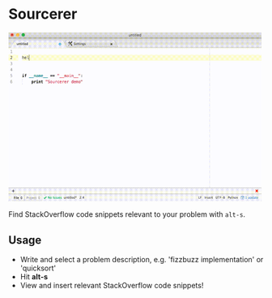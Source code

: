 # Sourcerer

<img src="/screenshots/sourcerer.gif" alt="SourceFetch" width="500"/>

Find StackOverflow code snippets relevant to your problem with `alt-s`.

## Usage

* Write and select a problem description, e.g. 'fizzbuzz implementation' or 'quicksort'
* Hit __alt-s__
* View and insert relevant StackOverflow code snippets!
